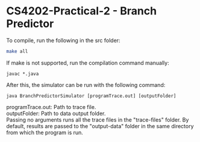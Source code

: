 # CS4202-Practical-2 - Branch Predictor
To compile, run the following in the src folder:
```bash
make all
```

If make is not supported, run the compilation command manually:
```
javac *.java
```

After this, the simulator can be run with the following command:
```
java BranchPredictorSimulator [programTrace.out] [outputFolder]
```

programTrace.out: Path to trace file.  
outputFolder: Path to data output folder.  
Passing no arguments runs all the trace files in the "trace-files" folder. By default, results are passed to the "output-data" folder in the same directory from which the program is run.  